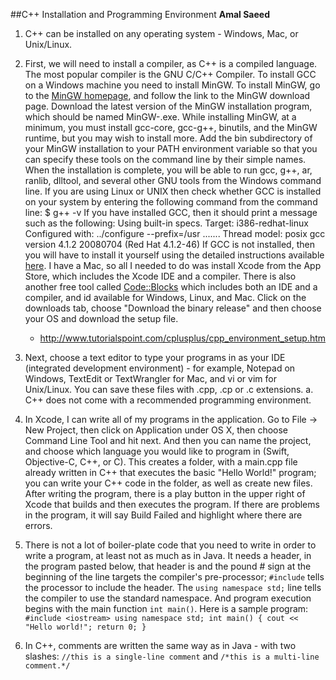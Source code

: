 ##C++ Installation and Programming Environment
**Amal Saeed**



1. C++ can be installed on any operating system - Windows, Mac, or Unix/Linux.

2. First, we will need to install a compiler, as C++ is a compiled language. The most popular compiler is the GNU C/C++ Compiler. To install GCC on a Windows machine you need to install MinGW. To install MinGW, go to the [MinGW homepage](www.mingw.org), and follow the link to the MinGW download page. Download the latest version of the MinGW installation program, which should be named MinGW-<version>.exe. While installing MinGW, at a minimum, you must install gcc-core, gcc-g++, binutils, and the MinGW runtime, but you may wish to install more. Add the bin subdirectory of your MinGW installation to your PATH environment variable so that you can specify these tools on the command line by their simple names. When the installation is complete, you will be able to run gcc, g++, ar, ranlib, dlltool, and several other GNU tools from the Windows command line.
    If you are using Linux or UNIX then check whether GCC is installed on your system by entering the following command from the command line: $ g++ -v
If you have installed GCC, then it should print a message such as the following:
Using built-in specs.
Target: i386-redhat-linux
Configured with: ../configure --prefix=/usr .......
Thread model: posix
gcc version 4.1.2 20080704 (Red Hat 4.1.2-46)
If GCC is not installed, then you will have to install it yourself using the detailed instructions available [here](http://gcc.gnu.org/install/).
    I have a Mac, so all I needed to do was install Xcode from the App Store, which includes the Xcode IDE and a compiler. There is also another free tool called [Code::Blocks](http://www.codeblocks.org/) which includes both an IDE and a compiler, and id available for Windows, Linux, and Mac. Click on the downloads tab, choose "Download the binary release" and then choose your OS and download the setup file.
      - http://www.tutorialspoint.com/cplusplus/cpp_environment_setup.htm

3. Next, choose a text editor to type your programs in as your IDE (integrated development environment) - for example, Notepad on Windows, TextEdit or TextWrangler for Mac, and vi or vim for Unix/Linux. You can save these files with .cpp, .cp or .c extensions.
    a. C++ does not come with a recommended programming environment.

4. In Xcode, I can write all of my programs in the application. Go to File -> New Project, then click on Application under OS X, then choose Command Line Tool and hit next. And then you can name the project, and choose which language you would like to program in (Swift, Objective-C, C++, or C). This creates a folder, with a main.cpp file already written in C++ that executes the basic "Hello World!" program; you can write your C++ code in the folder, as well as create new files. After writing the program, there is a play button in the upper right of Xcode that builds and then executes the program. If there are problems in the program, it will say Build Failed and highlight where there are errors.

5. There is not a lot of boiler-plate code that you need to write in order to write a program, at least not as much as in Java. It needs a header, in the program pasted below, that header is <iostream> and the pound # sign at the beginning of the line targets the compiler's pre-processor; `#include` tells the processor to include the <iostream> header. The `using namespace std;` line tells the compiler to use the standard namespace. And program execution begins with the main function `int main()`.
    Here is a sample program:
`#include <iostream>
using namespace std;
int main() {
    cout << "Hello world!";
    return 0;
}`

6. In C++, comments are written the same way as in Java - with two slashes: `//this is a single-line comment` and `/*this is a multi-line comment.*/`
